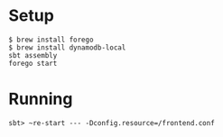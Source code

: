 # Setup

```
$ brew install forego
$ brew install dynamodb-local
sbt assembly
forego start
```

# Running

```
sbt> ~re-start --- -Dconfig.resource=/frontend.conf
```
